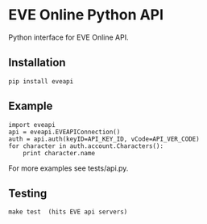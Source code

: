 EVE Online Python API
=====================
Python interface for EVE Online API.

Installation
------------

    pip install eveapi


Example
-------

    import eveapi
    api = eveapi.EVEAPIConnection()
    auth = api.auth(keyID=API_KEY_ID, vCode=API_VER_CODE)
    for character in auth.account.Characters():
        print character.name


For more examples see tests/api.py.


Testing
-------

    make test  (hits EVE api servers)
